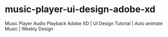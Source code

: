 # music-player-ui-design-adobe-xd
Music Player Audio Playback Adobe XD | UI Design Tutorial | Auto animate Music | Weekly Design
